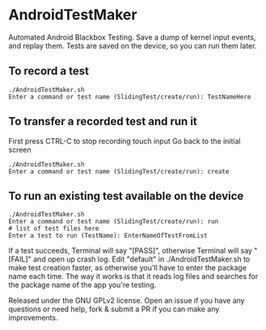 # AndroidTestMaker
Automated Android Blackbox Testing. Save a dump of kernel input events, and replay them. Tests are saved on the device, so you can run them later.


## To record a test
```
./AndroidTestMaker.sh
Enter a command or test name (SlidingTest/create/run): TestNameHere
```

## To transfer a recorded test and run it
First press CTRL-C to stop recording touch input
Go back to the initial screen
```
./AndroidTestMaker.sh
Enter a command or test name (SlidingTest/create/run): create
```

## To run an existing test available on the device
```
./AndroidTestMaker.sh
Enter a command or test name (SlidingTest/create/run): run
# list of test files here
Enter a test to run (TestName): EnterNameOfTestFromList
```

If a test succeeds, Terminal will say "[PASS]", otherwise Terminal will say "[FAIL]" and open up crash log. Edit "default" in ./AndroidTestMaker.sh to make test creation faster, as otherwise you'll have to enter the package name each time. The way it works is that it reads log files and searches for the package name of the app you're testing.

Released under the GNU GPLv2 license. Open an issue if you have any questions or need help, fork & submit a PR if you can make any improvements.
